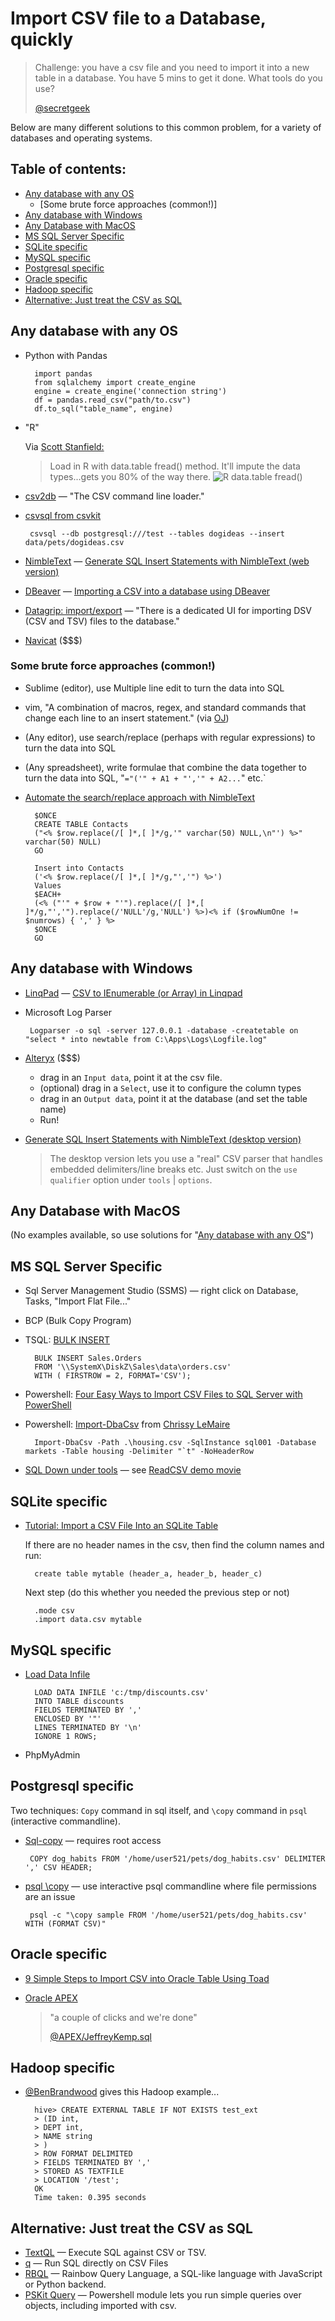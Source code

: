 # Import CSV file to a Database, quickly


> Challenge: you have a csv file and you need to import it into a new table in a database. You have 5 mins to get it done. What tools do you use?
>
> [@secretgeek](https://twitter.com/secretGeek/status/1179515031190306817)


Below are many different solutions to this common problem, for a variety of databases and operating systems.


## Table of contents:

 - [Any database with any OS](#any-database-with-any-os)
   - [Some brute force approaches (common!)]
 - [Any database with Windows](#any-database-with-windows)
 - [Any Database with MacOS](#any-database-with-macos)
 - [MS SQL Server Specific](#ms-sql-server-specific)
 - [SQLite specific](#sqlite-specific)
 - [MySQL specific](#mysql-specific)
 - [Postgresql specific](#postgresql-specific)
 - [Oracle specific](#oracle-specific)
 - [Hadoop specific](#hadoop-specific)
 - [Alternative: Just treat the CSV as SQL](#alternative-just-treat-the-csv-as-sql)


## Any database with any OS

- Python with Pandas

		import pandas
		from sqlalchemy import create_engine
		engine = create_engine('connection string')
		df = pandas.read_csv("path/to.csv")
		df.to_sql("table_name", engine)
- "R"

	Via [Scott Stanfield:](https://twitter.com/seesharp/status/1179569651119874048?s=20)

	> Load in R with data.table fread() method. It'll impute the data types...gets you 80% of the way there. 
	![R data.table fread()](R_datatable_fread.jpg)
- [csv2db](https://github.com/csv2db/csv2db) &mdash; "The CSV command line loader."
- [csvsql from csvkit](https://csvkit.readthedocs.io/en/1.0.2/scripts/csvsql.html)	

       csvsql --db postgresql:///test --tables dogideas --insert data/pets/dogideas.csv
- [NimbleText](https://nimbletext.com) &mdash; [Generate SQL Insert Statements with NimbleText (web version)](https://nimbletext.com/HowTo/GenerateInsert)
- [DBeaver](https://dbeaver.io/) &mdash; [Importing a CSV into a database using DBeaver](https://justnumbersandthings.com/post/2018-06-12-dbeaver-import-csv/)
- [Datagrip: import/export](https://www.jetbrains.com/datagrip/features/importexport.html) &mdash; "There is a dedicated UI for importing DSV (CSV and TSV) files to the database."
- [Navicat](https://www.navicat.com/en/) ($$$)


### Some brute force approaches (common!)

- Sublime (editor), use Multiple line edit to turn the data into SQL
- vim, "A combination of macros, regex, and standard commands that change each line to an insert statement." (via [OJ](https://twitter.com/TheColonial/status/1180595464535601155?s=20))
- (Any editor), use search/replace (perhaps with regular expressions) to turn the data into SQL
- (Any spreadsheet), write formulae that combine the data together to turn the data into SQL, "`="('" + A1 + "','" + A2...`" etc.`
- [Automate the search/replace approach with NimbleText](https://nimbletext.com/Live/-63852033/) 

		$ONCE
		CREATE TABLE Contacts
		("<% $row.replace(/[ ]*,[ ]*/g,'" varchar(50) NULL,\n"') %>" varchar(50) NULL)
		GO

		Insert into Contacts
		('<% $row.replace(/[ ]*,[ ]*/g,"','") %>')
		Values
		$EACH+
		(<% ("'" + $row + "'").replace(/[ ]*,[ ]*/g,"','").replace(/'NULL'/g,'NULL') %>)<% if ($rowNumOne != $numrows) { ',' } %>
		$ONCE
		GO


## Any database with Windows

 - [LinqPad](https://www.linqpad.net/) &mdash; [CSV to IEnumerable (or Array) in Linqpad](../linqpad/csv_to_array.md)
 - Microsoft Log Parser

        Logparser -o sql -server 127.0.0.1 -database -createtable on "select * into newtable from C:\Apps\Logs\Logfile.log" 

 - [Alteryx](https://www.alteryx.com) ($$$)
    - drag in an `Input data`, point it at the csv file.
    - (optional) drag in a `Select`, use it to configure the column types
    - drag in an `Output data`, point it at the database (and set the table name)
    - Run!
	
 - [Generate SQL Insert Statements with NimbleText (desktop version)](https://nimbletext.com/HowTo/GenerateInsert)
   
	> The desktop version lets you use a "real" CSV parser that handles embedded delimiters/line breaks etc. Just switch on the `use qualifier` option under `tools` | `options`.


## Any Database with MacOS

(No examples available, so use solutions for "[Any database with any OS](#any-database-with-any-os)")


## MS SQL Server Specific

- Sql Server Management Studio (SSMS) &mdash; right click on Database, Tasks, "Import Flat File..."
- BCP (Bulk Copy Program)
- TSQL: [BULK INSERT](https://docs.microsoft.com/en-us/sql/relational-databases/import-export/import-bulk-data-by-using-bulk-insert-or-openrowset-bulk-sql-server?view=sql-server-2017)

		BULK INSERT Sales.Orders
		FROM '\\SystemX\DiskZ\Sales\data\orders.csv'
		WITH ( FIRSTROW = 2, FORMAT='CSV');

- Powershell: [Four Easy Ways to Import CSV Files to SQL Server with PowerShell](https://devblogs.microsoft.com/scripting/four-easy-ways-to-import-csv-files-to-sql-server-with-powershell/)
- Powershell: [Import-DbaCsv](https://docs.dbatools.io/#Import-DbaCsv) from [Chrissy LeMaire](https://twitter.com/cl)

        Import-DbaCsv -Path .\housing.csv -SqlInstance sql001 -Database markets -Table housing -Delimiter "`t" -NoHeaderRow
- [SQL Down under tools](https://sqldownunder.com/pages/sdu-tools) &mdash; see [ReadCSV demo movie](https://www.youtube.com/watch?v=ypuHanV2c6E&feature=youtu.be)

## SQLite specific

- [Tutorial: Import a CSV File Into an SQLite Table](https://www.sqlitetutorial.net/sqlite-import-csv/)

	If there are no header names in the csv, then find the column names and run:

		create table mytable (header_a, header_b, header_c) 

	Next step (do this whether you needed the previous step or not)

		.mode csv
		.import data.csv mytable

## MySQL specific

- [Load Data Infile](http://www.mysqltutorial.org/import-csv-file-mysql-table/)

		LOAD DATA INFILE 'c:/tmp/discounts.csv' 
		INTO TABLE discounts 
		FIELDS TERMINATED BY ',' 
		ENCLOSED BY '"'
		LINES TERMINATED BY '\n'
		IGNORE 1 ROWS;

- PhpMyAdmin

## Postgresql specific

Two techniques: `Copy` command in sql itself, and `\copy` command in `psql` (interactive commandline).


 - [Sql-copy](https://www.postgresql.org/docs/current/sql-copy.html) &mdash; requires root access

		COPY dog_habits FROM '/home/user521/pets/dog_habits.csv' DELIMITER ',' CSV HEADER;

 - [psql \copy](https://www.postgresql.org/docs/current/app-psql.html) &mdash; use interactive psql commandline where file permissions are an issue 

        psql -c "\copy sample FROM '/home/user521/pets/dog_habits.csv' WITH (FORMAT CSV)"


## Oracle specific

- [9 Simple Steps to Import CSV into Oracle Table Using Toad](https://www.foxinfotech.in/2018/07/9-simple-steps-to-import-csv-into-oracle-table-using-toad.html)

- [Oracle APEX](https://apex.oracle.com/en/)

   > "a couple of clicks and we're done"
   >
   > [@APEX/JeffreyKemp.sql](https://twitter.com/jeffreykemp/status/1179990364259663872)


## Hadoop specific

- [@BenBrandwood](https://twitter.com/ben_brandwood/status/1179689026930036736) gives this Hadoop example...

		hive> CREATE EXTERNAL TABLE IF NOT EXISTS test_ext
		> (ID int,
		> DEPT int,
		> NAME string
		> )
		> ROW FORMAT DELIMITED
		> FIELDS TERMINATED BY ','
		> STORED AS TEXTFILE
		> LOCATION '/test';
		OK
		Time taken: 0.395 seconds


## Alternative: Just treat the CSV as SQL

- [TextQL](http://dinedal.github.io/textql/) &mdash; Execute SQL against CSV or TSV.
- [q](https://harelba.github.io/q/) &mdash; Run SQL directly on CSV Files
- [RBQL](https://rbql.org) &mdash; Rainbow Query Language, a SQL-like language with JavaScript or Python backend.
- [PSKit Query](https://github.com/dfinke/PSKit#sql-query) &mdash; Powershell module lets you run simple queries over objects, including imported with csv.